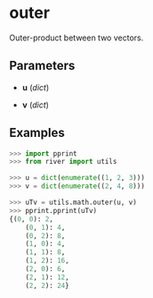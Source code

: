 # outer

Outer-product between two vectors.



## Parameters

- **u** (*dict*)

- **v** (*dict*)



## Examples

```python
>>> import pprint
>>> from river import utils

>>> u = dict(enumerate((1, 2, 3)))
>>> v = dict(enumerate((2, 4, 8)))

>>> uTv = utils.math.outer(u, v)
>>> pprint.pprint(uTv)
{(0, 0): 2,
    (0, 1): 4,
    (0, 2): 8,
    (1, 0): 4,
    (1, 1): 8,
    (1, 2): 16,
    (2, 0): 6,
    (2, 1): 12,
    (2, 2): 24}
```

